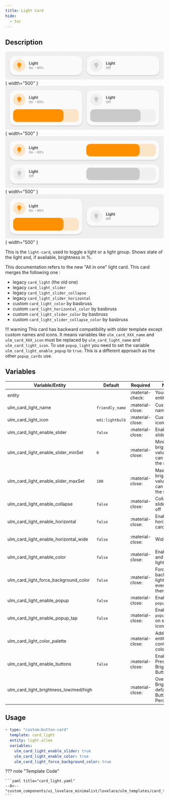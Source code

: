 ```yaml
---
title: Light Card
hide:
  - toc
---
```


<!-- markdownlint-disable MD046 -->

## Description

![Image title](../../assets/img/ulm_cards/card_light.png){ width="500" }
![Image title](../../assets/img/ulm_cards/card_light_slider.png){ width="500" }
![Image title](../../assets/img/ulm_cards/card_light_slider_horizontal.png){ width="500" }
![Image title](../../assets/img/ulm_cards/card_light_slider_collapse.png){ width="500" }

This is the `light-card`, used to toggle a light or a light group. Shows state of the light and, if available, brightness in %.

This documentation refers to the new "All in one" light card.
This card merges the following one :

- legacy `card_light` (the old one)
- legacy `card_light_slider`
- legacy `card_light_slider_collapse`
- legacy `card_light_slider_horizontal`
- custom `card_light_color` by basbruss
- custom `card_light_horizontal_color` by basbruss
- custom `card_light_slider_color` by basbruss
- custom `card_light_slider_collapse_color` by basbruss

!!! warning
This card has backward compatibility with older template except custom names and icons. It means variables like `ulm_card_XXX_name` and `ulm_card_XXX_icon` must be replaced by `ulm_card_light_name` and `ulm_card_light_icon`.
To use `popup_light` you need to set the variable `ulm_card_light_enable_popup` to `true`. This is a different approach as the other `popup_cards` use.

## Variables

| Variable/Entity                       | Default         | Required         | Notes                                                  | Requirement                                   |
| ------------------------------------- | --------------- | ---------------- | ------------------------------------------------------ | --------------------------------------------- |
| entity                                |                 | :material-check: | Your HA entity                                         |                                               |
| ulm_card_light_name                   | `friendly_name` | :material-close: | Customize name                                         |                                               |
| ulm_card_light_icon                   | `mdi:lightbulb` | :material-close: | Customize icon                                         |                                               |
| ulm_card_light_enable_slider          | `false`         | :material-close: | Enable slider                                          |                                               |
| ulm_card_light_enable_slider_minSet   | `0`             | :material-close: | Minimum brightness value user can select in the slider | Need `ulm_card_light_enable_slider: true`     |
| ulm_card_light_enable_slider_maxSet   | `100`           | :material-close: | Maximum brightness value user can select in the slider | Need `ulm_card_light_enable_slider: true`     |
| ulm_card_light_enable_collapse        | `false`         | :material-close: | Collapse slider when off                               | Need `ulm_card_light_enable_slider: true`     |
| ulm_card_light_enable_horizontal      | `false`         | :material-close: | Enable horizontal card                                 |                                               |
| ulm_card_light_enable_horizontal_wide | `false`         | :material-close: | Wider slider                                           | Need `ulm_card_light_enable_horizontal: true` |
| ulm_card_light_enable_color           | `false`         | :material-close: | Enable icon and label light color                      |                                               |
| ulm_card_light_force_background_color | `false`         | :material-close: | Force background light color even in light theme       |                                               |
| ulm_card_light_enable_popup           | `false`         | :material-close: | Enable `popup_light`                                   |                                               |
| ulm_card_light_enable_popup_tap       | `false`         | :material-close: | Enable `popup_light` on simple icon tap                |                                               |
| ulm_card_light_color_palette          |                 | :material-close: | Add `select` entity to control color palette               |                                               |
| ulm_card_light_enable_buttons          | `false`               | :material-close: | Enable Preset Brightness Buttons               |
| ulm_card_light_brightness_low/med/high          |                 | :material-close: | Override the Brightness defaults for Buttons - Percentages             |

## Usage

```yaml
- type: "custom:button-card"
  template: card_light
  entity: light.allee
  variables:
    ulm_card_light_enable_slider: true
    ulm_card_light_enable_color: true
    ulm_card_light_force_background_color: true
```

??? note "Template Code"

    ```yaml title="card_light.yaml"
    --8<-- "custom_components/ui_lovelace_minimalist/lovelace/ulm_templates/card_templates/cards/card_light.yaml"
    ```
